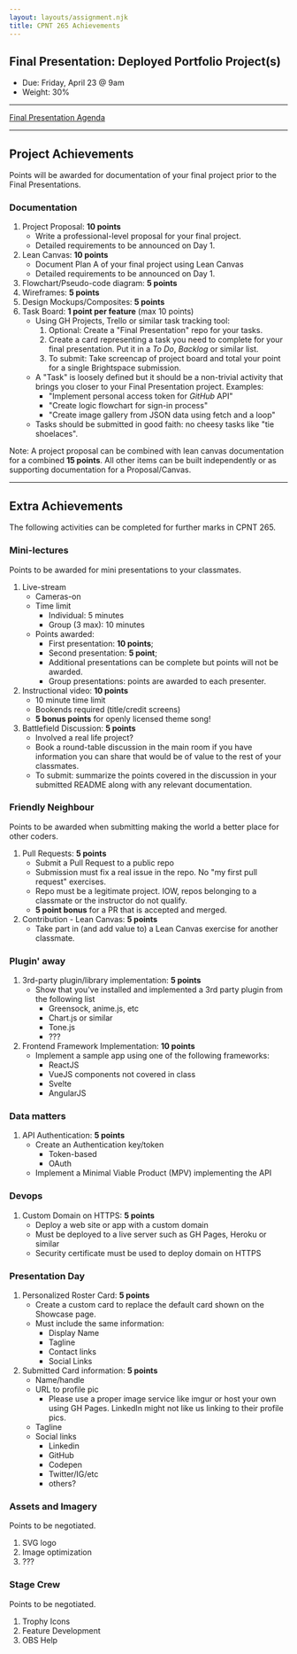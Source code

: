 ```yaml
---
layout: layouts/assignment.njk
title: CPNT 265 Achievements
---
```

## Final Presentation: Deployed Portfolio Project(s)
- Due: Friday, April 23 @ 9am
- Weight: 30%

---

[Final Presentation Agenda](schedule.md)

---

## Project Achievements
Points will be awarded for documentation of your final project prior to the Final Presentations.

### Documentation
1. Project Proposal: **10 points**
    - Write a professional-level proposal for your final project.
    - Detailed requirements to be announced on Day 1.
2. Lean Canvas: **10 points**
    - Document Plan A of your final project using Lean Canvas
    - Detailed requirements to be announced on Day 1.
3. Flowchart/Pseudo-code diagram: **5 points**
4. Wireframes: **5 points**
5. Design Mockups/Composites: **5 points**
6. Task Board: **1 point per feature** (max 10 points)
    - Using GH Projects, Trello or similar task tracking tool:
        1. Optional: Create a "Final Presentation" repo for your tasks.
        2. Create a card representing a task you need to complete for your final presentation. Put it in a _To Do_, _Backlog_ or similar list.
        3. To submit: Take screencap of project board and total your point for a single Brightspace submission.
    - A "Task" is loosely defined but it should be a non-trivial activity that brings you closer to your Final Presentation project. Examples:
        - "Implement personal access token for _GitHub_ API"
        - "Create logic flowchart for sign-in process"
        - "Create image gallery from JSON data using fetch and a loop"
    - Tasks should be submitted in good faith: no cheesy tasks like "tie shoelaces".

Note: A project proposal can be combined with lean canvas documentation for a combined **15 points**. All other items can be built independently or as supporting documentation for a Proposal/Canvas.

---

## Extra Achievements
The following activities can be completed for further marks in CPNT 265.

### Mini-lectures
Points to be awarded for mini presentations to your classmates. 
1. Live-stream
    - Cameras-on
    - Time limit
      - Individual: 5 minutes
      - Group (3 max): 10 minutes
    - Points awarded:
      - First presentation: **10 points**;
      - Second presentation: **5 point**;
      - Additional presentations can be complete but points will not be awarded.
      - Group presentations: points are awarded to each presenter.
2. Instructional video: **10 points**
    - 10 minute time limit
    - Bookends required (title/credit screens)
    - **5 bonus points** for openly licensed theme song!
3. Battlefield Discussion: **5 points**
    - Involved a real life project?
    - Book a round-table discussion in the main room if you have information you can share that would be of value to the rest of your classmates.
    - To submit: summarize the points covered in the discussion in your submitted README along with any relevant documentation.

### Friendly Neighbour
Points to be awarded when submitting making the world a better place for other coders.
1. Pull Requests: **5 points**
    - Submit a Pull Request to a public repo
    - Submission must fix a real issue in the repo. No "my first pull request" exercises.
    - Repo must be a legitimate project. IOW, repos belonging to a classmate or the instructor do not qualify.
    - **5 point bonus** for a PR that is accepted and merged.
2. Contribution - Lean Canvas: **5 points**
    - Take part in (and add value to) a Lean Canvas exercise for another classmate.

### Plugin' away
1. 3rd-party plugin/library implementation: **5 points**
    - Show that you've installed and implemented a 3rd party plugin from the following list
        - Greensock, anime.js, etc
        - Chart.js or similar
        - Tone.js
        - ???
2. Frontend Framework Implementation: **10 points**
    - Implement a sample app using one of the following frameworks:
        - ReactJS
        - VueJS components not covered in class
        - Svelte
        - AngularJS

### Data matters
1. API Authentication: **5 points**
    - Create an Authentication key/token
        - Token-based
        - OAuth
    - Implement a Minimal Viable Product (MPV) implementing the API

### Devops
1. Custom Domain on HTTPS: **5 points**
    - Deploy a web site or app with a custom domain
    - Must be deployed to a live server such as GH Pages, Heroku or similar
    - Security certificate must be used to deploy domain on HTTPS
 
### Presentation Day
1. Personalized Roster Card: **5 points**
    - Create a custom card to replace the default card shown on the Showcase page.
    - Must include the same information:
        - Display Name
        - Tagline
        - Contact links
        - Social Links
2. Submitted Card information: **5 points**
    - Name/handle
    - URL to profile pic
        - Please use a proper image service like imgur or host your own using GH Pages. LinkedIn might not like us linking to their profile pics.
    - Tagline
    - Social links
        - Linkedin
        - GitHub
        - Codepen
        - Twitter/IG/etc
        - others?

### Assets and Imagery
Points to be negotiated.
1. SVG logo
2. Image optimization
3. ???

### Stage Crew
Points to be negotiated.
1. Trophy Icons
2. Feature Development
3. OBS Help
